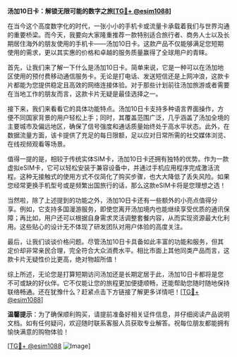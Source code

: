 **汤加10日卡：解锁无限可能的数字之旅[[TG💪+ @esim1088](https://t.me/s/esim1088)]**

在当今这个高度数字化的时代，一张小小的手机卡或流量卡承载着我们与世界沟通的重要桥梁。而今天，我要向大家隆重推荐一款特别适合旅行者、商务人士以及长期居住海外的朋友使用的手机卡——汤加10日卡。这款产品不仅能够满足您短期使用的需求，更以其实惠的价格和卓越的服务质量赢得了全球用户的青睐。

首先，让我们来了解一下什么是汤加10日卡。简单来说，它是一种可以在汤加地区使用的预付费移动通信服务卡。无论是打电话、发送短信还是上网冲浪，这款卡片都能为您提供稳定且高效的网络连接体验。对于那些计划前往汤加旅游或者需要在当地工作的朋友而言，这款卡片无疑是最佳选择之一。

接下来，我们来看看它的具体功能特点。汤加10日卡支持多种语言界面操作，方便不同国家背景的用户轻松上手；同时，其覆盖范围广泛，几乎涵盖了汤加全境的主要城市及偏远地区，确保了信号强度和通话质量始终处于高水平状态。此外，在数据流量方面，该卡提供了充足的每日限额，足以应对日常所需的社交媒体浏览、在线视频观看等场景。

值得一提的是，相较于传统实体SIM卡，汤加10日卡还拥有独特的优势。作为一款虚拟eSIM卡，它可以轻松安装于兼容设备中，并通过手机应用程序完成激活流程。这种无接触式的使用方式不仅简化了购买步骤，也大大降低了丢失风险。如果您经常更换手机型号或是频繁出国旅行的话，那么这款eSIM卡将是您理想之选！

当然啦，除了上述提到的功能之外，汤加10日卡还有一些额外的小亮点值得分享。例如，它支持多国漫游服务，即使您离开汤加境内也能继续享受优质的通讯保障；再比如，用户还可以根据自身需求灵活调整套餐内容，从而实现资源最大化利用。这些贴心的设计无不体现了研发团队对用户体验的高度关注。

最后，让我们谈谈价格问题。尽管汤加10日卡具备如此丰富的功能和服务，但其定价却非常亲民合理，完全符合大众消费水平。相比市面上其他同类产品而言，这款卡片无疑性价比更高，绝对物超所值！

综上所述，无论您是打算短期访问汤加还是长期定居于此，汤加10日卡都将是您不可或缺的好伙伴。它不仅能让您的旅程更加便捷顺畅，还能帮助您随时随地保持联络畅通。还在犹豫什么？赶紧点击下方链接了解更多详情吧！[[TG💪+ @esim1088](https://t.me/s/esim1088)]

**温馨提示**：为了确保顺利购买，请提前准备好相关证件信息，并仔细阅读产品说明文档。如有任何疑问，欢迎随时联系客服人员获取专业解答。祝每位朋友都能拥有愉快满意的购物体验！

[[TG💪+ @esim1088](https://t.me/s/esim1088) ![Image](https://i.postimg.cc/4NQfJmqS/Snipaste-2025-05-13-00-14-12.png)]